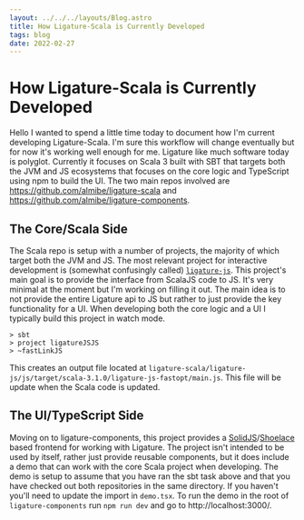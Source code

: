 ```yaml
---
layout: ../../../layouts/Blog.astro
title: How Ligature-Scala is Currently Developed
tags: blog
date: 2022-02-27
---
```


# How Ligature-Scala is Currently Developed

Hello I wanted to spend a little time today to document how I'm current developing Ligature-Scala.
I'm sure this workflow will change eventually but for now it's working well enough for me.
Ligature like much software today is polyglot.
Currently it focuses on Scala 3 built with SBT that targets both the JVM and JS ecosystems that focuses on the core logic and
TypeScript using npm to build the UI.
The two main repos involved are https://github.com/almibe/ligature-scala and https://github.com/almibe/ligature-components.

## The Core/Scala Side

The Scala repo is setup with a number of projects, the majority of which target both the JVM and JS.
The most relevant project for interactive development is (somewhat confusingly called) [`ligature-js`](https://github.com/almibe/ligature-scala/tree/main/ligature-js).
This project's main goal is to provide the interface from ScalaJS code to JS.
It's very minimal at the moment but I'm working on filling it out.
The main idea is to not provide the entire Ligature api to JS but rather to just provide the key functionality for a UI.
When developing both the core logic and a UI I typically build this project in watch mode.

```
> sbt
> project ligatureJSJS
> ~fastLinkJS
```

This creates an output file located at `ligature-scala/ligature-js/js/target/scala-3.1.0/ligature-js-fastopt/main.js`.
This file will be update when the Scala code is updated.

## The UI/TypeScript Side

Moving on to ligature-components, this project provides a [SolidJS](http://solidjs.com/)/[Shoelace](https://shoelace.style/) based frontend for working with Ligature.
The project isn't intended to be used by itself, rather just provide reusable components, but it does include a demo that can work with the core Scala project when developing.
The demo is setup to assume that you have ran the sbt task above and that you have checked out both repositories in the same directory.
If you haven't you'll need to update the import in `demo.tsx`.
To run the demo in the root of `ligature-components` run `npm run dev` and go to http://localhost:3000/.
